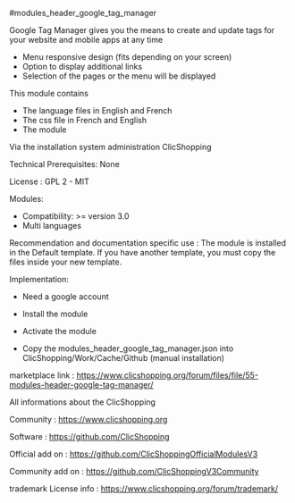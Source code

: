 #modules_header_google_tag_manager

Google Tag Manager gives you the means to create and update tags for your website and mobile apps at any time

- Menu responsive design (fits depending on your screen)
- Option to display additional links
- Selection of the pages or the menu will be displayed 

This module contains

- The language files in English and French
- The css file in French and English
- The module
  
Via the installation system administration ClicShopping

Technical Prerequisites: None

License : GPL 2 - MIT

Modules:

- Compatibility: >= version 3.0
- Multi languages

Recommendation and documentation specific use :
The module is installed in the Default template.
If you have another template, you must copy the files inside your new template.

Implementation:

- Need a google account
- Install the module
- Activate the module

- Copy the modules_header_google_tag_manager.json into ClicShopping/Work/Cache/Github (manual installation)

marketplace link : https://www.clicshopping.org/forum/files/file/55-modules-header-google-tag-manager/ 

All informations about the ClicShopping

 Community : https://www.clicshopping.org

 Software : https://github.com/ClicShopping

 Official add on : https://github.com/ClicShoppingOfficialModulesV3

 Community add on : https://github.com/ClicShoppingV3Community

 trademark License info : https://www.clicshopping.org/forum/trademark/ 
